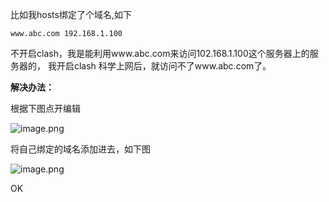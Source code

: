 比如我hosts绑定了个域名,如下

```
www.abc.com 192.168.1.100
```

不开启clash，我是能利用www.abc.com来访问102.168.1.100这个服务器上的服务器的，
我开启clash 科学上网后，就访问不了www.abc.com了。


**解决办法：**

根据下图点开编辑

![image.png](https://gitee.com/hxc8/images10/raw/master/img/202409191442850.png)

将自己绑定的域名添加进去，如下图

![image.png](https://gitee.com/hxc8/images10/raw/master/img/202409191443121.png)


OK